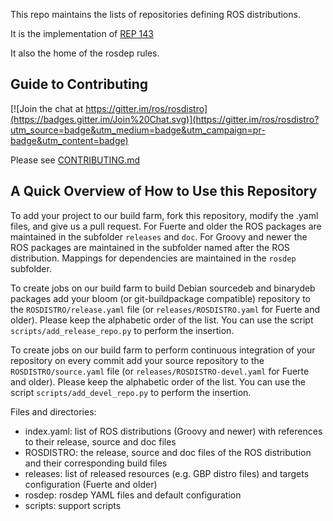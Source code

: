 This repo maintains the lists of repositories defining ROS distributions.

It is the implementation of [REP 143](http://ros.org/reps/rep-0143.html)

It also the home of the rosdep rules.

Guide to Contributing
---------------------

[![Join the chat at https://gitter.im/ros/rosdistro](https://badges.gitter.im/Join%20Chat.svg)](https://gitter.im/ros/rosdistro?utm_source=badge&utm_medium=badge&utm_campaign=pr-badge&utm_content=badge)

Please see [CONTRIBUTING.md](CONTRIBUTING.md)

A Quick Overview of How to Use this Repository
----------------------------------------------

To add your project to our build farm, fork this repository, modify the .yaml files, and give us a pull request.
For Fuerte and older the ROS packages are maintained in the subfolder ``releases`` and ``doc``.
For Groovy and newer the ROS packages are maintained in the subfolder named after the ROS distribution.
Mappings for dependencies are maintained in the ``rosdep`` subfolder.

To create jobs on our build farm to build Debian sourcedeb and binarydeb packages add your bloom (or git-buildpackage compatible) repository to the ``ROSDISTRO/release.yaml`` file (or ``releases/ROSDISTRO.yaml`` for Fuerte and older).
Please keep the alphabetic order of the list.
You can use the script ``scripts/add_release_repo.py`` to perform the insertion.

To create jobs on our build farm to perform continuous integration of your repository on every commit add your source repository to the ``ROSDISTRO/source.yaml`` file (or ``releases/ROSDISTRO-devel.yaml`` for Fuerte and older).
Please keep the alphabetic order of the list.
You can use the script ``scripts/add_devel_repo.py`` to perform the insertion.

Files and directories:

 - index.yaml: list of ROS distributions (Groovy and newer) with references to their release, source and doc files
 - ROSDISTRO: the release, source and doc files of the ROS distribution and their corresponding build files
 - releases: list of released resources (e.g. GBP distro files) and targets configuration (Fuerte and older)
 - rosdep: rosdep YAML files and default configuration
 - scripts: support scripts

